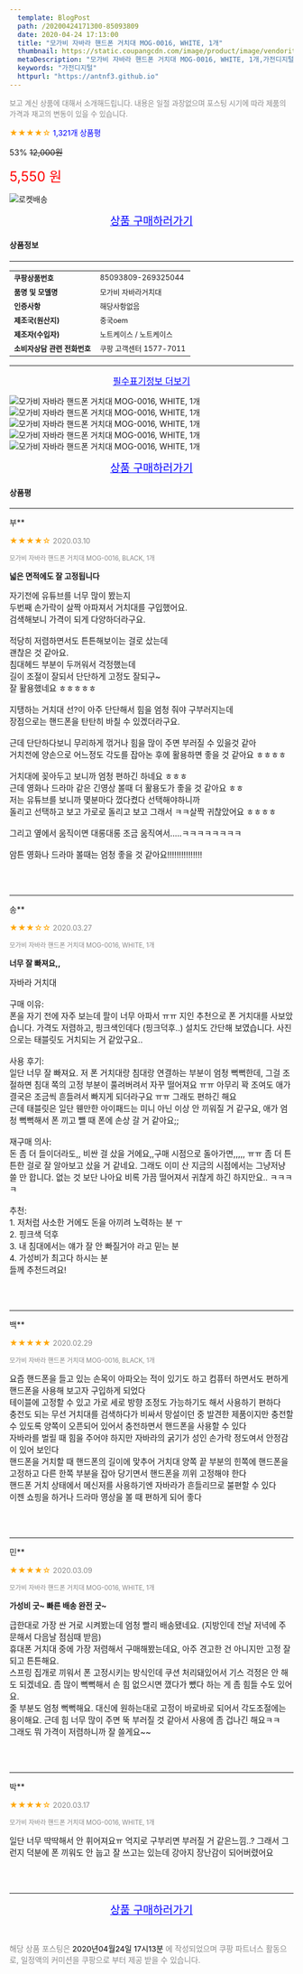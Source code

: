 ```yaml
---
  template: BlogPost
  path: /20200424171300-85093809
  date: 2020-04-24 17:13:00
  title: "모가비 자바라 핸드폰 거치대 MOG-0016, WHITE, 1개"
  thumbnail: https://static.coupangcdn.com/image/product/image/vendoritem/2019/04/30/3652686071/43c081dc-13aa-4928-a05c-71c01b5fed7a.jpg
  metaDescription: "모가비 자바라 핸드폰 거치대 MOG-0016, WHITE, 1개,가전디지털"
  keywords: "가전디지털"
  httpurl: "https://antnf3.github.io"
---
```

  
<span style="color: #888;font-size:0.8rem">보고 계신 상품에 대해서 소개해드립니다.
내용은 일절 과장없으며 포스팅 시기에 따라 제품의 가격과 재고의 변동이 있을 수 있습니다.</span>
  
<span style="color: orange;">★★★★☆</span> <span style="color: blue;font-size: 0.85rem;">1,321개 상품평</span>

<span style="font-size: 0.9rem">53%</span> <span style="font-size: 0.9rem">~~12,000원~~</span>

<span style="color: red;font-size: 1.5rem;">5,550 원</span>

![로켓배송](https://postfiles.pstatic.net/MjAyMDA0MTBfMjcz/MDAxNTg2NDQ1OTAwMDc5.1T-Iy6-X12_V8iyof2OtSqUCu6urPUUOnjG41kbMy_kg.c1eqxaGayJ1XX0TGV24QXbZg9dvQ9C_dYZx39G_Z7Wog.PNG.cigshop2/rocket_logo.png?type=w773)

<p align="center"><a href="http://me2.do/xCfL5wHL" style="font-size: 1.2rem; color: blue;">상품 구매하러가기</a></p>

#### 상품정보

---

|                  |                       |
| ---------------- | --------------------- |
| **<span style="font-size:0.8rem;">쿠팡상품번호</span>** | <span style="font-size:0.8rem;">85093809-269325044</span> |
| **<span style="font-size:0.8rem;">품명 및 모델명</span>**    | <span style="font-size:0.8rem;">모가비 자바라거치대</span>        |
| **<span style="font-size:0.8rem;">인증사항</span>**    | <span style="font-size:0.8rem;">해당사항없음</span>        |
| **<span style="font-size:0.8rem;">제조국(원산지)</span>**    | <span style="font-size:0.8rem;">중국oem</span>        |
| **<span style="font-size:0.8rem;">제조자(수입자)</span>**    | <span style="font-size:0.8rem;">노트케이스 / 노트케이스</span>        |
| **<span style="font-size:0.8rem;">소비자상담 관련 전화번호</span>**    | <span style="font-size:0.8rem;">쿠팡 고객센터 1577-7011</span>        |

---

<p align="center"><a href="http://me2.do/xCfL5wHL" style="font-size: 1rem; color: blue;">필수표기정보 더보기</a></p>

![모가비 자바라 핸드폰 거치대 MOG-0016, WHITE, 1개](http://thumbnail7.coupangcdn.com/thumbnails/remote/q89/image/retail/images/2018/04/20/18/5/b1583dfa-32b0-4edd-8718-ed7648078ca9.jpg)
![모가비 자바라 핸드폰 거치대 MOG-0016, WHITE, 1개](http://thumbnail7.coupangcdn.com/thumbnails/remote/q89/image/retail/images/2018/04/20/18/8/dc406f56-ea11-4ab0-b7db-b66fde88afcf.jpg)
![모가비 자바라 핸드폰 거치대 MOG-0016, WHITE, 1개](http://thumbnail7.coupangcdn.com/thumbnails/remote/q89/image/retail/images/2018/04/20/18/6/980298be-e325-4e24-a554-2a0af3efc0ec.jpg)
![모가비 자바라 핸드폰 거치대 MOG-0016, WHITE, 1개](http://thumbnail8.coupangcdn.com/thumbnails/remote/q89/image/retail/images/2018/04/20/18/9/f58324a8-5c3e-45f3-999f-13e88b5bbee1.jpg)
![모가비 자바라 핸드폰 거치대 MOG-0016, WHITE, 1개](http://thumbnail8.coupangcdn.com/thumbnails/remote/q89/image/retail/images/2018/04/23/10/9/3463675b-fbcc-47fe-b784-4f10103bb041.jpg)

<p align="center"><a href="http://me2.do/xCfL5wHL" style="font-size: 1.2rem; color: blue;">상품 구매하러가기</a></p>

#### 상품평
  
---
  
부**
    
<span style="color: orange;">★★★★☆</span> <span style="font-size:0.8rem;color: #888;">2020.03.10</span>
    
<span style="color: #888;font-size:0.7rem">모가비 자바라 핸드폰 거치대 MOG-0016, BLACK, 1개</span>
    
<span style="font-size:0.85rem">**넓은 면적에도 잘 고정됩니다**</span>
    
<span style="font-size: 0.9rem;">자기전에 유튜브를 너무 많이 봤는지<br/>두번째 손가락이 살짝 아파져서 거치대를 구입했어요.<br/>검색해보니 가격이 되게 다양하더라구요.<br/><br/>적당히 저렴하면서도 튼튼해보이는 걸로 샀는데<br/>괜찮은 것 같아요.<br/>침대헤드 부분이 두꺼워서 걱정했는데<br/>길이 조절이 잘되서 단단하게 고정도 잘되구~<br/>잘 활용했네요 ㅎㅎㅎㅎㅎ<br/><br/>지탱하는 거치대 선?이 아주 단단해서 힘을 엄청 줘야 구부러지는데<br/>장점으로는 핸드폰을 탄탄히 바칠 수 있겠더라구요.<br/><br/>근데 단단하다보니 무리하게 꺾거나 힘을 많이 주면 부러질 수 있을것 같아<br/>거치전에 양손으로 어느정도 각도를 잡아논 후에 활용하면 좋을 것 같아요 ㅎㅎㅎㅎ<br/><br/>거치대에 꽂아두고 보니까 엄청 편하긴 하네요 ㅎㅎㅎ<br/>근데 영화나 드라마 같은 긴영상 볼때 더 활용도가 좋을 것 같아요 ㅎㅎ<br/>저는 유튜브를 보니까 몇분마다 껐다켰다 선택해야하니까 <br/>돌리고 선택하고 보고 가로로 돌리고 보고 그래서 ㅋㅋ살짝 귀찮았어요 ㅎㅎㅎㅎ<br/><br/>그리고 옆에서 움직이면 대롱대롱 조금 움직여서.....ㅋㅋㅋㅋㅋㅋㅋㅋ<br/><br/>암튼 영화나 드라마 볼때는 엄청 좋을 것 같아요!!!!!!!!!!!!!!!</span>
    
<br>
<br>

---
  
송**
    
<span style="color: orange;">★★★☆☆</span> <span style="font-size:0.8rem;color: #888;">2020.03.27</span>
    
<span style="color: #888;font-size:0.7rem">모가비 자바라 핸드폰 거치대 MOG-0016, WHITE, 1개</span>
    
<span style="font-size:0.85rem">**너무 잘 빠져요,,**</span>
    
<span style="font-size: 0.9rem;">자바라 거치대<br/><br/>구매 이유: <br/>폰을 자기 전에 자주 보는데 팔이 너무 아파서 ㅠㅠ 지인 추천으로 폰 거치대를 사보았습니다. 가격도 저렴하고, 핑크색인데다 (핑크덕후..) 설치도 간단해 보였습니다. 사진으로는 태블릿도 거치되는 거 같았구요..<br/><br/>사용 후기:<br/>일단 너무 잘 빠져요. 저 폰 거치대랑 침대랑 연결하는 부분이 엄청 뻑뻑한데, 그걸 조절하면 침대 쪽의 고정 부분이 풀려버려서 자꾸 떨어져요 ㅠㅠ 아무리 꽉 조여도 애가 결국은 조금씩 흔들려서 빠지게 되더라구요 ㅠㅠ 그래도 편하긴 해요<br/>근데 태블릿은 일단 웬만한 아이패드는 미니 아닌 이상 안 끼워질 거 같구요, 애가 엄청 뻑뻑해서 폰 끼고 뺄 때 폰에 손상 갈 거 같아요;;<br/><br/>재구매 의사:<br/>돈 좀 더 들이더라도,, 비싼 걸 샀을 거에요,,구매 시점으로 돌아가면,,,,, ㅠㅠ 좀 더 튼튼한 걸로 잘 알아보고 샀을 거 같네요. 그래도 이미 산 지금의 시점에서는 그냥저냥 쓸 만 합니다. 없는 것 보단 나아요 비록 가끔 떨어져서 귀찮게 하긴 하지만요.. ㅋㅋㅋㅋ<br/><br/>추천:<br/>1. 저처럼 사소한 거에도 돈을 아끼려 노력하는 분 ㅜ<br/>2. 핑크색 덕후<br/>3. 내 침대에서는 얘가 잘 안 빠질거야 라고 믿는 분<br/>4. 가성비가 최고다 하시는 분<br/>들께 추천드려요!</span>
    
<br>
<br>

---
  
백**
    
<span style="color: orange;">★★★★★</span> <span style="font-size:0.8rem;color: #888;">2020.02.29</span>
    
<span style="color: #888;font-size:0.7rem">모가비 자바라 핸드폰 거치대 MOG-0016, BLACK, 1개</span>
    

    
<span style="font-size: 0.9rem;">요즘 핸드폰을 들고 있는 손목이 아파오는 적이 있기도 하고 컴퓨터 하면서도 편하게 핸드폰을 사용해 보고자 구입하게 되었다 <br/>테이블에 고정할 수 있고 가로 세로 방향 조정도 가능하기도 해서 사용하기 편하다<br/>충전도 되는 무선 거치대를 검색하다가 비싸서 망설이던 중 발견한 제품이지만 충전할 수 있도록 양쪽이 오픈되어  있어서 충전하면서 핸드폰을 사용할 수 있다<br/>자바라를 벌릴 때 힘을 주어야 하지만 자바라의 굵기가 성인 손가락 정도여서 안정감이 있어 보인다<br/>핸드폰을 거치할 때 핸드폰의 길이에 맞추어 거치대 양쪽 끝 부분의 힌쪽에 핸드폰을 고정하고 다른 한쪽 부분을 잡아 당기면서 핸드폰을 끼위 고정해야 한다<br/>핸드폰 거치 상태에서 메신저를 사용하기엔 자바라가  흔들리므로 불편할 수 있다<br/>이젠 쇼핑을 하거나  드라마 영상을 볼 때 편하게 되어 좋다</span>
    
<br>
<br>

---
  
민**
    
<span style="color: orange;">★★★★☆</span> <span style="font-size:0.8rem;color: #888;">2020.03.09</span>
    
<span style="color: #888;font-size:0.7rem">모가비 자바라 핸드폰 거치대 MOG-0016, WHITE, 1개</span>
    
<span style="font-size:0.85rem">**가성비 굿~ 빠른 배송 완전 굿~**</span>
    
<span style="font-size: 0.9rem;">급한대로 가장 싼 거로 시켜봤는데 엄청 빨리 배송됐네요. (지방인데 전날 저녁에 주문해서 다음날 점심때 받음) <br/>휴대폰 거치대 중에 가장 저렴해서 구매해봤는데요, 아주 견고한 건 아니지만 고정 잘 되고 튼튼해요.<br/>스프링 집개로 끼워서 폰 고정시키는 방식인데 쿠션 처리돼있어서 기스 걱정은 안 해도 되겠네요. 좀 많이 뻑뻑해서 손 힘 없으시면 꼈다가 뺐다 하는 게 좀 힘들 수도 있어요.<br/>줄 부분도 엄청 뻑뻑해요. 대신에 원하는대로 고정이 바로바로 되어서 각도조절에는 용이해요. 근데 힘 너무 많이 주면 뚝 부러질 것 같아서 사용에 좀 겁나긴 해요ㅋㅋ <br/>그래도 뭐 가격이 저렴하니까 잘 쓸게요~~</span>
    
<br>
<br>

---
  
박**
    
<span style="color: orange;">★★★★☆</span> <span style="font-size:0.8rem;color: #888;">2020.03.17</span>
    
<span style="color: #888;font-size:0.7rem">모가비 자바라 핸드폰 거치대 MOG-0016, WHITE, 1개</span>
    

    
<span style="font-size: 0.9rem;">일단 너무 딱딱해서 안 휘어져요ㅠ 억지로 구부리면 부러질 거 같은느낌..? 그래서 그런지 덕분에 폰 끼워도 안 눕고 잘 쓰고는 있는데 강아지 장난감이 되어버렸어요</span>
    
<br>
<br>


  
---
  
<p align="center"><a href="http://me2.do/xCfL5wHL" style="font-size: 1.2rem; color: blue;">상품 구매하러가기</a></p>
  
<br>
  
<span style="font-size: 0.85rem; color: #888;">해당 상품 포스팅은 <span style="color: #000;"> 2020년04월24일 17시13분 </span> 에 작성되었으며 쿠팡 파트너스 활동으로, 일정액의 커미션을 쿠팡으로 부터 제공 받을 수 있습니다.</span>
